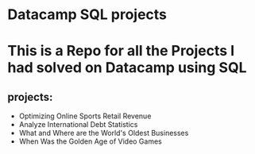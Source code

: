 # Datacamp SQL projects

# This is a Repo for all the Projects I had solved on Datacamp using SQL

## projects:
- Optimizing Online Sports Retail Revenue
- Analyze International Debt Statistics
- What and Where are the World's Oldest Businesses
- When Was the Golden Age of Video Games
